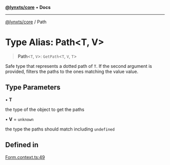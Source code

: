 [**@lynxts/core**](../README.md) • **Docs**

***

[@lynxts/core](../README.md) / Path

# Type Alias: Path\<T, V\>

> **Path**\<`T`, `V`\>: `GetPath`\<`T`, `V`, `T`\>

Safe type that represents a dotted path of `T`. If the second argument is
provided, filters the paths to the ones matching the value value.

## Type Parameters

• **T**

the type of the object to get the paths

• **V** = `unknown`

the type the paths should match including `undefined`

## Defined in

[Form.context.ts:49](https://github.com/JoseLion/lynxts/blob/main/packages/core/src/lib/Form.context.ts#L49)
